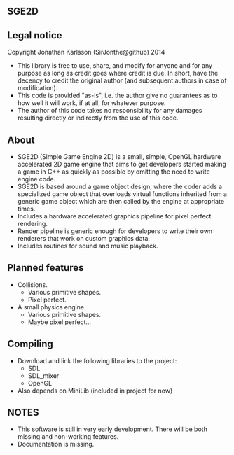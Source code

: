 SGE2D
-----

Legal notice
------------
Copyright Jonathan Karlsson (SirJonthe@github) 2014

* This library is free to use, share, and modify for anyone and for any purpose
  as long as credit goes where credit is due. In short, have the decency to
  credit the original author (and subsequent authors in case of modification).
* This code is provided "as-is", i.e. the author give no guarantees as to how
  well it will work, if at all, for whatever purpose.
* The author of this code takes no responsibility for any damages
  resulting directly or indirectly from the use of this code.

About
-----
* SGE2D (Simple Game Engine 2D) is a small, simple, OpenGL hardware accelerated
  2D game engine that aims to get developers started making a game in C++ as quickly
  as possible by omitting the need to write engine code.
* SGE2D is based around a game object design, where the coder adds a specialized game
  object that overloads virtual functions inherited from a generic game object which
  are then called by the engine at appropriate times.
* Includes a hardware accelerated graphics pipeline for pixel perfect rendering.
* Render pipeline is generic enough for developers to write their own renderers that
  work on custom graphics data.
* Includes routines for sound and music playback.

Planned features
----------------
* Collisions.
  - Various primitive shapes.
  - Pixel perfect.
* A small physics engine.
  - Various primitive shapes.
  - Maybe pixel perfect...

Compiling
---------
* Download and link the following libraries to the project:
  - SDL
  - SDL_mixer
  - OpenGL
* Also depends on MiniLib (included in project for now)

NOTES
-----
* This software is still in very early development. There will be both missing and non-working
  features.
* Documentation is missing.

